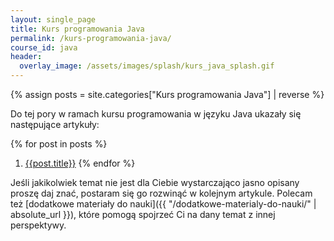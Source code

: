 ```yaml
---
layout: single_page
title: Kurs programowania Java
permalink: /kurs-programowania-java/
course_id: java
header:
  overlay_image: /assets/images/splash/kurs_java_splash.gif
---
```

{% assign posts = site.categories["Kurs programowania Java"] | reverse %}

Do tej pory w ramach kursu programowania w języku Java ukazały się następujące artykuły:

{% for post in posts %}
 1. [{{post.title}}]({{post.url}})
{% endfor %}

Jeśli jakikolwiek temat nie jest dla Ciebie wystarczająco jasno opisany proszę daj znać, postaram się go rozwinąć w kolejnym artykule. Polecam też [dodatkowe materiały do nauki]({{ "/dodatkowe-materialy-do-nauki/" | absolute_url }}), które pomogą spojrzeć Ci na dany temat z innej perspektywy.
